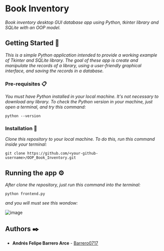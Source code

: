 # Book Inventory 
_Book inventory desktop GUI database app using Python, tkinter library and SQLite with an OOP model._

## Getting Started  🚀

_This is a simple Python application intended to provide a working example of Tkinter and SQLite library. The goal of these app is create and manipulate the records of a library, using a user-friendly graphical interface, and saving the records in a database._

### Pre-requisites  📋

_You must have Python installed in your local machine. It's not necessary to download any library. To check the Python version in your machine, just open a terminal, and try this command:_

```
python --version
```

### Installation  🔧

_Clone this repository to your local machine. To do this, run this command inside your terminal:_

```
git clone https://github.com/<your-github-username>/OOP_Book_Inventory.git
```

## Running the app ⚙️

_After clone the repository, just run this command into the terminal:_

```
python frontend.py
```

_and you will must see this wondow:_

![image](https://user-images.githubusercontent.com/66132335/158262640-f8886ac4-a172-451b-b1fd-96de1baf1253.png)

## Authors ✒️

* **Andrés Felipe Barrero Arce** - [Barrero0717](https://github.com/barrero0717)




